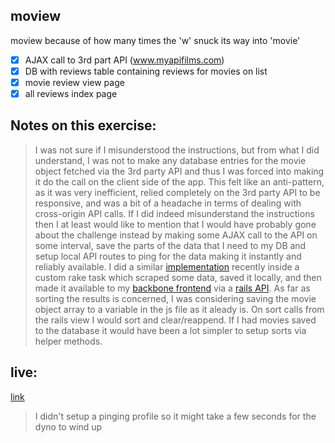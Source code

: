 ## moview

moview because of how many times the 'w' snuck its way into 'movie'

- [x] AJAX call to 3rd part API (www.myapifilms.com)
- [x] DB with reviews table containing reviews for movies on list
- [x] movie review view page
- [x] all reviews index page

## Notes on this exercise:

> I was not sure if I misunderstood the instructions, but from
> what I did understand, I was not to make any database entries
> for the movie object fetched via the 3rd party API and thus I was
> forced into making it do the call on the client side of the app.
> This felt like an anti-pattern, as it was very inefficient, relied
> completely on the 3rd party API to be responsive, and was a bit
> of a headache in terms of dealing with cross-origin API calls.
> If I did indeed misunderstand the instructions then I at least
> would like to mention that I would have probably gone about the challenge instead
> by making some AJAX call to the API on some interval, save the
> parts of the data that I need to my DB and setup local API routes
> to ping for the data making it instantly and reliably available.
> I did a similar [implementation](https://github.com/antongb/Thought-Free-Hero-Picker/blob/master/lib/tasks/scrape.rake) recently inside a custom rake task
> which scraped some data, saved it locally, and then made it available
> to my [backbone frontend](https://github.com/antongb/Thought-Free-Hero-Picker/blob/backbone-app/app/assets/javascripts/collections/heros.js) via a [rails API](https://github.com/antongb/Thought-Free-Hero-Picker/blob/master/app/controllers/api/heros_controller.rb).
> As far as sorting the results is concerned, I was considering saving
> the movie object array to a variable in the js file as it aleady is.
> On sort calls from the rails view I would sort and clear/reappend.
> If I had movies saved to the database it would have been a lot
> simpler to setup sorts via helper methods.

## live:
[link](http://moviewreview.herokuapp.com/)
>I didn't setup a pinging profile so it might take a few seconds for the dyno to wind up

